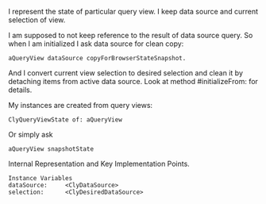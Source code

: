 I represent the state of particular query view.
I keep data source and current selection of view.

I am supposed to not keep reference to the result of data source query.
So when I am initialized I ask data source for clean copy: 

	aQueryView dataSource copyForBrowserStateSnapshot.

And I convert current view selection to desired selection and clean it by detaching items from active data source.
Look at method #initializeFrom: for details.

My instances are created from query views: 

	ClyQueryViewState of: aQueryView

Or simply ask 
	
	aQueryView snapshotState
	
Internal Representation and Key Implementation Points.

    Instance Variables
	dataSource:		<ClyDataSource>
	selection:		<ClyDesiredDataSource>